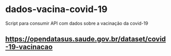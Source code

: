 # dados-vacina-covid-19
Script para consumir API com dados sobre a vacinação da covid-19


## https://opendatasus.saude.gov.br/dataset/covid-19-vacinacao
